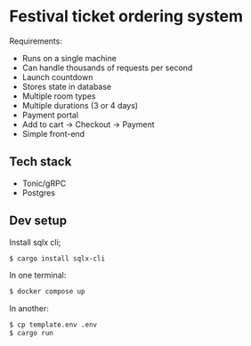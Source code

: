 # Festival ticket ordering system

Requirements:

- Runs on a single machine
- Can handle thousands of requests per second
- Launch countdown
- Stores state in database
- Multiple room types
- Multiple durations (3 or 4 days)
- Payment portal
- Add to cart -> Checkout -> Payment
- Simple front-end

## Tech stack

- Tonic/gRPC
- Postgres

## Dev setup

Install sqlx cli;

```bash
$ cargo install sqlx-cli
```

In one terminal:

```bash
$ docker compose up
```

In another:

```bash
$ cp template.env .env
$ cargo run
```
